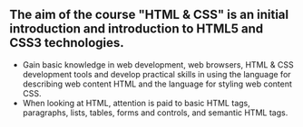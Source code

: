 The aim of the course "HTML & CSS" is an initial introduction and introduction to HTML5 and CSS3 technologies. 
-
- Gain basic knowledge in web development, web browsers, HTML & CSS development tools and develop practical skills in using the language for describing web content HTML and the language for styling web content CSS.
- When looking at HTML, attention is paid to basic HTML tags, paragraphs, lists, tables, forms and controls, and semantic HTML tags.
